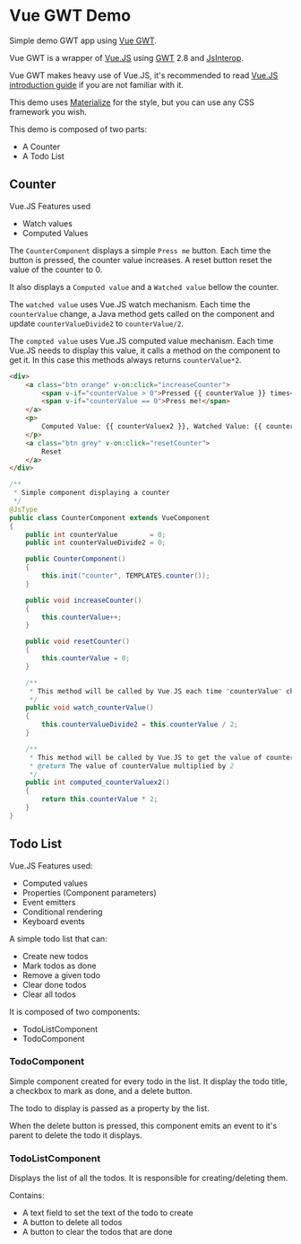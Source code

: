 # Vue GWT Demo

Simple demo GWT app using [Vue GWT](https://github.com/Axellience/vue-gwt).

Vue GWT is a wrapper of [Vue.JS](https://vuejs.org/) using [GWT](http://www.gwtproject.org/) 2.8 and [JsInterop](https://docs.google.com/document/d/10fmlEYIHcyead_4R1S5wKGs1t2I7Fnp_PaNaa7XTEk0/view).

Vue GWT makes heavy use of Vue.JS, it's recommended to read [Vue.JS introduction guide](https://vuejs.org/v2/guide/) if you are not familiar with it.

This demo uses [Materialize](http://materializecss.com) for the style, but you can use any CSS framework you wish.

This demo is composed of two parts:

* A Counter
* A Todo List

## Counter

Vue.JS Features used

* Watch values
* Computed Values

The `CounterComponent` displays a simple `Press me` button.
Each time the button is pressed, the counter value increases.
A reset button reset the value of the counter to 0.

It also displays a `Computed value` and a `Watched value` bellow the counter.

The `watched value` uses Vue.JS watch mechanism.
Each time the `counterValue` change, a Java method gets called on the component and update `counterValueDivide2` to `counterValue/2`.

The `compted value` uses Vue.JS computed value mechanism.
Each time Vue.JS needs to display this value, it calls a method on the component to get it.
In this case this methods always returns `counterValue*2`.

```html
<div>
	<a class="btn orange" v-on:click="increaseCounter">
		<span v-if="counterValue > 0">Pressed {{ counterValue }} times</span>
		<span v-if="counterValue == 0">Press me!</span>
	</a>
	<p>
		Computed Value: {{ counterValuex2 }}, Watched Value: {{ counterValueDivide2 }}
	</p>
	<a class="btn grey" v-on:click="resetCounter">
		Reset
	</a>
</div>
```

```java
/**
 * Simple component displaying a counter
 */
@JsType
public class CounterComponent extends VueComponent
{
    public int counterValue        = 0;
    public int counterValueDivide2 = 0;

    public CounterComponent()
    {
        this.init("counter", TEMPLATES.counter());
    }

    public void increaseCounter()
    {
        this.counterValue++;
    }

    public void resetCounter()
    {
        this.counterValue = 0;
    }

    /**
     * This method will be called by Vue.JS each time "counterValue" changes
     */
    public void watch_counterValue()
    {
        this.counterValueDivide2 = this.counterValue / 2;
    }

    /**
     * This method will be called by Vue.JS to get the value of counterValuex2
     * @return The value of counterValue multiplied by 2
     */
    public int computed_counterValuex2()
    {
        return this.counterValue * 2;
    }
}
```

## Todo List

Vue.JS Features used:

* Computed values
* Properties (Component parameters)
* Event emitters
* Conditional rendering
* Keyboard events

A simple todo list that can:

* Create new todos
* Mark todos as done
* Remove a given todo
* Clear done todos
* Clear all todos

It is composed of two components:

* TodoListComponent
* TodoComponent

### TodoComponent

Simple component created for every todo in the list.
It display the todo title, a checkbox to mark as done, and a delete button.

The todo to display is passed as a property by the list.

When the delete button is pressed, this component emits an event to it's parent to delete the todo it displays.

### TodoListComponent

Displays the list of all the todos.
It is responsible for creating/deleting them.

Contains:

* A text field to set the text of the todo to create
* A button to delete all todos
* A button to clear the todos that are done
